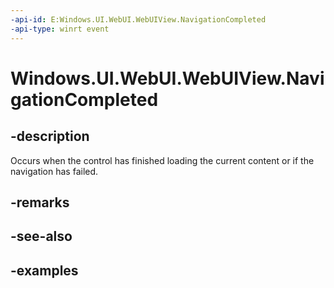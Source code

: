 ```yaml
---
-api-id: E:Windows.UI.WebUI.WebUIView.NavigationCompleted
-api-type: winrt event
---
```


<!-- Event syntax.
public event TypedEventHandler NavigationCompleted<IWebViewControl, WebViewControlNavigationCompletedEventArgs>
-->

# Windows.UI.WebUI.WebUIView.NavigationCompleted

## -description
Occurs when the control has finished loading the current content or if the navigation has failed.


## -remarks

## -see-also

## -examples

